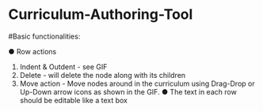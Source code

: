 # Curriculum-Authoring-Tool

#Basic functionalities: 


● Row actions 
1. Indent & Outdent - see GIF 
2. Delete - will delete the node along with its children 
3. Move action - Move nodes around in the curriculum using Drag-Drop or Up-Down arrow icons as shown in the GIF. 
● The text in each row should be editable like a text box 
